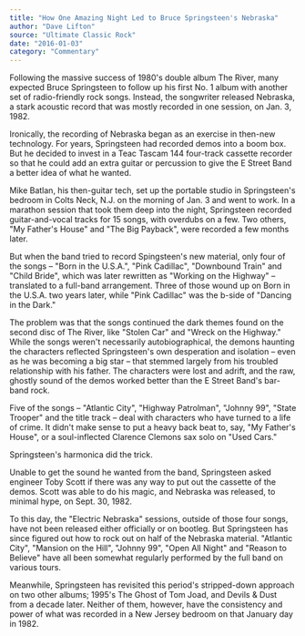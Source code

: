 ```yaml
---
title: "How One Amazing Night Led to Bruce Springsteen's Nebraska"
author: "Dave Lifton"
source: "Ultimate Classic Rock"
date: "2016-01-03"
category: "Commentary"
---
```


Following the massive success of 1980's double album The River, many expected Bruce Springsteen to follow up his first No. 1 album with another set of radio-friendly rock songs. Instead, the songwriter released Nebraska, a stark acoustic record that was mostly recorded in one session, on Jan. 3, 1982.

Ironically, the recording of Nebraska began as an exercise in then-new technology. For years, Springsteen had recorded demos into a boom box. But he decided to invest in a Teac Tascam 144 four-track cassette recorder so that he could add an extra guitar or percussion to give the E Street Band a better idea of what he wanted.

Mike Batlan, his then-guitar tech, set up the portable studio in Springsteen's bedroom in Colts Neck, N.J. on the morning of Jan. 3 and went to work. In a marathon session that took them deep into the night, Springsteen recorded guitar-and-vocal tracks for 15 songs, with overdubs on a few. Two others, "My Father's House" and "The Big Payback", were recorded a few months later.

But when the band tried to record Spingsteen's new material, only four of the songs – "Born in the U.S.A.", "Pink Cadillac", "Downbound Train" and "Child Bride", which was later rewritten as "Working on the Highway" – translated to a full-band arrangement. Three of those wound up on Born in the U.S.A. two years later, while "Pink Cadillac" was the b-side of "Dancing in the Dark."

The problem was that the songs continued the dark themes found on the second disc of The River, like "Stolen Car" and "Wreck on the Highway." While the songs weren't necessarily autobiographical, the demons haunting the characters reflected Springsteen's own desperation and isolation – even as he was becoming a big star – that stemmed largely from his troubled relationship with his father. The characters were lost and adrift, and the raw, ghostly sound of the demos worked better than the E Street Band's bar-band rock.

Five of the songs – "Atlantic City", "Highway Patrolman", "Johnny 99", "State Trooper" and the title track – deal with characters who have turned to a life of crime. It didn't make sense to put a heavy back beat to, say, "My Father's House", or a soul-inflected Clarence Clemons sax solo on "Used Cars."

Springsteen's harmonica did the trick.

Unable to get the sound he wanted from the band, Springsteen asked engineer Toby Scott if there was any way to put out the cassette of the demos. Scott was able to do his magic, and Nebraska was released, to minimal hype, on Sept. 30, 1982.

To this day, the "Electric Nebraska" sessions, outside of those four songs, have not been released either officially or on bootleg. But Springsteen has since figured out how to rock out on half of the Nebraska material. "Atlantic City", "Mansion on the Hill", "Johnny 99", "Open All Night" and "Reason to Believe" have all been somewhat regularly performed by the full band on various tours.

Meanwhile, Springsteen has revisited this period's stripped-down approach on two other albums; 1995's The Ghost of Tom Joad, and Devils & Dust from a decade later. Neither of them, however, have the consistency and power of what was recorded in a New Jersey bedroom on that January day in 1982.
